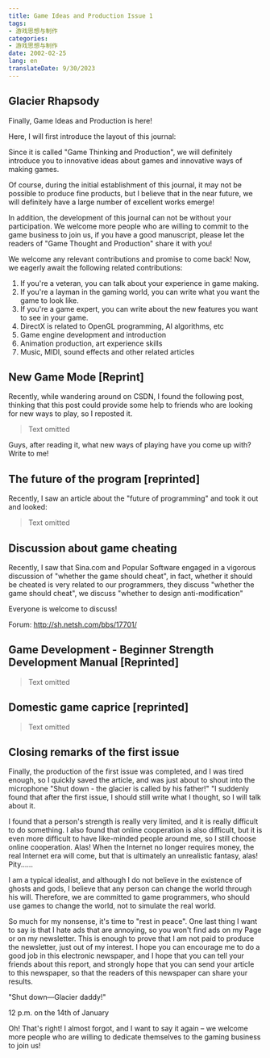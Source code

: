 ```yaml
---
title: Game Ideas and Production Issue 1
tags:
- 游戏思想与制作
categories:
- 游戏思想与制作
date: 2002-02-25
lang: en
translateDate: 9/30/2023
---
```


## Glacier Rhapsody

Finally, Game Ideas and Production is here!

Here, I will first introduce the layout of this journal:

Since it is called "Game Thinking and Production", we will definitely introduce you to innovative ideas about games and innovative ways of making games.

Of course, during the initial establishment of this journal, it may not be possible to produce fine products, but I believe that in the near future, we will definitely have a large number of excellent works emerge!

In addition, the development of this journal can not be without your participation. We welcome more people who are willing to commit to the game business to join us, if you have a good manuscript, please let the readers of "Game Thought and Production" share it with you!

We welcome any relevant contributions and promise to come back! Now, we eagerly await the following related contributions:

1. If you're a veteran, you can talk about your experience in game making.
2. If you're a layman in the gaming world, you can write what you want the game to look like.
3. If you're a game expert, you can write about the new features you want to see in your game.
4. DirectX is related to OpenGL programming, AI algorithms, etc
5. Game engine development and introduction
6. Animation production, art experience skills
7. Music, MIDI, sound effects and other related articles

## New Game Mode [Reprint]

Recently, while wandering around on CSDN, I found the following post, thinking that this post could provide some help to friends who are looking for new ways to play, so I reposted it.

> Text omitted

Guys, after reading it, what new ways of playing have you come up with? Write to me!

## The future of the program [reprinted]

Recently, I saw an article about the "future of programming" and took it out and looked:

> Text omitted

## Discussion about game cheating

Recently, I saw that Sina.com and Popular Software engaged in a vigorous discussion of "whether the game should cheat", in fact, whether it should be cheated is very related to our programmers, they discuss "whether the game should cheat", we discuss "whether to design anti-modification"

Everyone is welcome to discuss!

Forum: http://sh.netsh.com/bbs/17701/

## Game Development - Beginner Strength Development Manual [Reprinted]

> Text omitted

## Domestic game caprice [reprinted]

> Text omitted

## Closing remarks of the first issue

Finally, the production of the first issue was completed, and I was tired enough, so I quickly saved the article, and was just about to shout into the microphone "Shut down - the glacier is called by his father!" "I suddenly found that after the first issue, I should still write what I thought, so I will talk about it.

I found that a person's strength is really very limited, and it is really difficult to do something. I also found that online cooperation is also difficult, but it is even more difficult to have like-minded people around me, so I still choose online cooperation. Alas! When the Internet no longer requires money, the real Internet era will come, but that is ultimately an unrealistic fantasy, alas! Pity......

I am a typical idealist, and although I do not believe in the existence of ghosts and gods, I believe that any person can change the world through his will. Therefore, we are committed to game programmers, who should use games to change the world, not to simulate the real world.

So much for my nonsense, it's time to "rest in peace". One last thing I want to say is that I hate ads that are annoying, so you won't find ads on my Page or on my newsletter. This is enough to prove that I am not paid to produce the newsletter, just out of my interest. I hope you can encourage me to do a good job in this electronic newspaper, and I hope that you can tell your friends about this report, and strongly hope that you can send your article to this newspaper, so that the readers of this newspaper can share your results.

"Shut down—Glacier daddy!"

12 p.m. on the 14th of January

Oh! That's right! I almost forgot, and I want to say it again – we welcome more people who are willing to dedicate themselves to the gaming business to join us!
